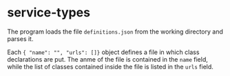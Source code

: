 # service-types

The program loads the file `definitions.json` from the working directory and parses it.

Each `{ "name": "", "urls": []}` object defines a file in which class declarations are put. The anme of the file is contained in the `name` field, while the list of classes contained inside the file is listed in the `urls` field.

